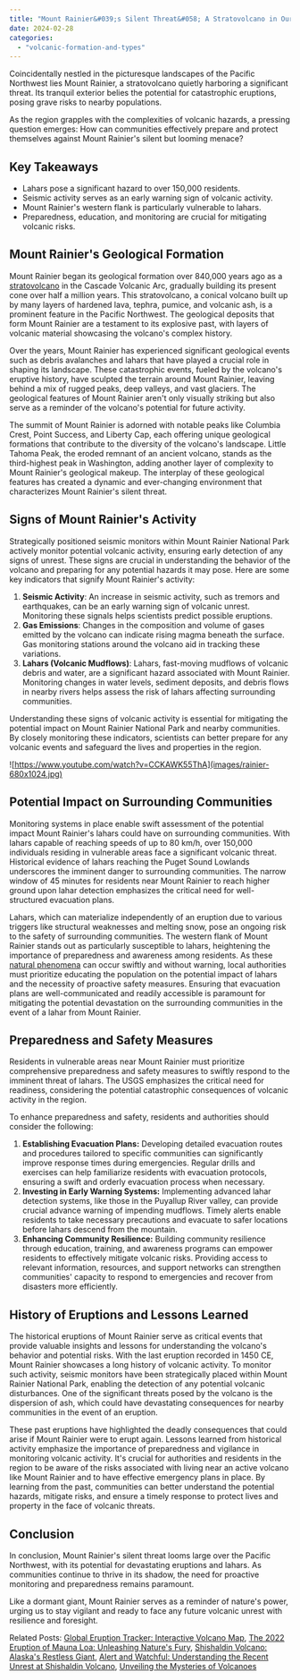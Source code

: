 ```yaml
---
title: "Mount Rainier&#039;s Silent Threat&#058; A Stratovolcano in Our Backyard"
date: 2024-02-28
categories: 
  - "volcanic-formation-and-types"
---
```


Coincidentally nestled in the picturesque landscapes of the Pacific Northwest lies Mount Rainier, a stratovolcano quietly harboring a significant threat. Its tranquil exterior belies the potential for catastrophic eruptions, posing grave risks to nearby populations.

As the region grapples with the complexities of volcanic hazards, a pressing question emerges: How can communities effectively prepare and protect themselves against Mount Rainier's silent but looming menace?

## Key Takeaways

- Lahars pose a significant hazard to over 150,000 residents.
- Seismic activity serves as an early warning sign of volcanic activity.
- Mount Rainier's western flank is particularly vulnerable to lahars.
- Preparedness, education, and monitoring are crucial for mitigating volcanic risks.

## Mount Rainier's Geological Formation

Mount Rainier began its geological formation over 840,000 years ago as a [stratovolcano](https://magmamatters.com/understanding-volcanic-formation-a-comprehensive-guide/ "Understanding Volcanic Formation: A Comprehensive Guide") in the Cascade Volcanic Arc, gradually building its present cone over half a million years. This stratovolcano, a conical volcano built up by many layers of hardened lava, tephra, pumice, and volcanic ash, is a prominent feature in the Pacific Northwest. The geological deposits that form Mount Rainier are a testament to its explosive past, with layers of volcanic material showcasing the volcano's complex history.

Over the years, Mount Rainier has experienced significant geological events such as debris avalanches and lahars that have played a crucial role in shaping its landscape. These catastrophic events, fueled by the volcano's eruptive history, have sculpted the terrain around Mount Rainier, leaving behind a mix of rugged peaks, deep valleys, and vast glaciers. The geological features of Mount Rainier aren't only visually striking but also serve as a reminder of the volcano's potential for future activity.

The summit of Mount Rainier is adorned with notable peaks like Columbia Crest, Point Success, and Liberty Cap, each offering unique geological formations that contribute to the diversity of the volcano's landscape. Little Tahoma Peak, the eroded remnant of an ancient volcano, stands as the third-highest peak in Washington, adding another layer of complexity to Mount Rainier's geological makeup. The interplay of these geological features has created a dynamic and ever-changing environment that characterizes Mount Rainier's silent threat.

## Signs of Mount Rainier's Activity

Strategically positioned seismic monitors within Mount Rainier National Park actively monitor potential volcanic activity, ensuring early detection of any signs of unrest. These signs are crucial in understanding the behavior of the volcano and preparing for any potential hazards it may pose. Here are some key indicators that signify Mount Rainier's activity:

1. **Seismic Activity**: An increase in seismic activity, such as tremors and earthquakes, can be an early warning sign of volcanic unrest. Monitoring these signals helps scientists predict possible eruptions.
2. **Gas Emissions**: Changes in the composition and volume of gases emitted by the volcano can indicate rising magma beneath the surface. Gas monitoring stations around the volcano aid in tracking these variations.
3. **Lahars (Volcanic Mudflows)**: Lahars, fast-moving mudflows of volcanic debris and water, are a significant hazard associated with Mount Rainier. Monitoring changes in water levels, sediment deposits, and debris flows in nearby rivers helps assess the risk of lahars affecting surrounding communities.

Understanding these signs of volcanic activity is essential for mitigating the potential impact on Mount Rainier National Park and nearby communities. By closely monitoring these indicators, scientists can better prepare for any volcanic events and safeguard the lives and properties in the region.

![https://www.youtube.com/watch?v=CCKAWK55ThA](images/rainier-680x1024.jpg)

## Potential Impact on Surrounding Communities

Monitoring systems in place enable swift assessment of the potential impact Mount Rainier's lahars could have on surrounding communities. With lahars capable of reaching speeds of up to 80 km/h, over 150,000 individuals residing in vulnerable areas face a significant volcanic threat. Historical evidence of lahars reaching the Puget Sound Lowlands underscores the imminent danger to surrounding communities. The narrow window of 45 minutes for residents near Mount Rainier to reach higher ground upon lahar detection emphasizes the critical need for well-structured evacuation plans.

Lahars, which can materialize independently of an eruption due to various triggers like structural weaknesses and melting snow, pose an ongoing risk to the safety of surrounding communities. The western flank of Mount Rainier stands out as particularly susceptible to lahars, heightening the importance of preparedness and awareness among residents. As these [natural phenomena](https://magmamatters.com/the-art-and-science-of-volcano-monitoring/ "The Art and Science of Volcano Monitoring") can occur swiftly and without warning, local authorities must prioritize educating the population on the potential impact of lahars and the necessity of proactive safety measures. Ensuring that evacuation plans are well-communicated and readily accessible is paramount for mitigating the potential devastation on the surrounding communities in the event of a lahar from Mount Rainier.

## Preparedness and Safety Measures

Residents in vulnerable areas near Mount Rainier must prioritize comprehensive preparedness and safety measures to swiftly respond to the imminent threat of lahars. The USGS emphasizes the critical need for readiness, considering the potential catastrophic consequences of volcanic activity in the region.

To enhance preparedness and safety, residents and authorities should consider the following:

1. **Establishing Evacuation Plans:** Developing detailed evacuation routes and procedures tailored to specific communities can significantly improve response times during emergencies. Regular drills and exercises can help familiarize residents with evacuation protocols, ensuring a swift and orderly evacuation process when necessary.
2. **Investing in Early Warning Systems:** Implementing advanced lahar detection systems, like those in the Puyallup River valley, can provide crucial advance warning of impending mudflows. Timely alerts enable residents to take necessary precautions and evacuate to safer locations before lahars descend from the mountain.
3. **Enhancing Community Resilience:** Building community resilience through education, training, and awareness programs can empower residents to effectively mitigate volcanic risks. Providing access to relevant information, resources, and support networks can strengthen communities' capacity to respond to emergencies and recover from disasters more efficiently.

## History of Eruptions and Lessons Learned

The historical eruptions of Mount Rainier serve as critical events that provide valuable insights and lessons for understanding the volcano's behavior and potential risks. With the last eruption recorded in 1450 CE, Mount Rainier showcases a long history of volcanic activity. To monitor such activity, seismic monitors have been strategically placed within Mount Rainier National Park, enabling the detection of any potential volcanic disturbances. One of the significant threats posed by the volcano is the dispersion of ash, which could have devastating consequences for nearby communities in the event of an eruption.

These past eruptions have highlighted the deadly consequences that could arise if Mount Rainier were to erupt again. Lessons learned from historical activity emphasize the importance of preparedness and vigilance in monitoring volcanic activity. It's crucial for authorities and residents in the region to be aware of the risks associated with living near an active volcano like Mount Rainier and to have effective emergency plans in place. By learning from the past, communities can better understand the potential hazards, mitigate risks, and ensure a timely response to protect lives and property in the face of volcanic threats.

## Conclusion

In conclusion, Mount Rainier's silent threat looms large over the Pacific Northwest, with its potential for devastating eruptions and lahars. As communities continue to thrive in its shadow, the need for proactive monitoring and preparedness remains paramount.

Like a dormant giant, Mount Rainier serves as a reminder of nature's power, urging us to stay vigilant and ready to face any future volcanic unrest with resilience and foresight.

Related Posts: [Global Eruption Tracker: Interactive Volcano Map](https://magmamatters.com/global-eruption-tracker-interactive-volcano-map/), [The 2022 Eruption of Mauna Loa: Unleashing Nature's Fury](https://magmamatters.com/the-2022-eruption-of-mauna-loa-unleashing-natures-fury/), [Shishaldin Volcano: Alaska's Restless Giant](https://magmamatters.com/shishaldin-volcano-alaskas-restless-giant/), [Alert and Watchful: Understanding the Recent Unrest at Shishaldin Volcano](https://magmamatters.com/alert-and-watchful-understanding-the-recent-unrest-at-shishaldin-volcano/), [Unveiling the Mysteries of Volcanoes](https://magmamatters.com/unveiling-the-mysteries-of-volcanoes/)
